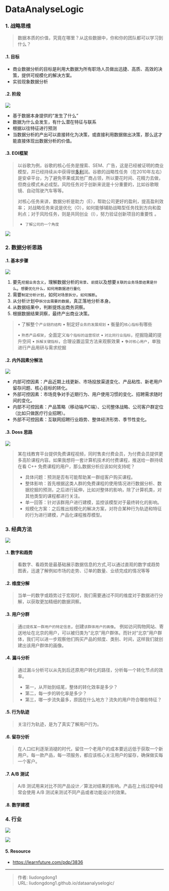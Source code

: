 # DataAnalyseLogic


### 1. 战略思维

> 数据本质的价值，究竟在哪里？从这些数据中，你和你的团队都可以学习到什么？

#### .1. 目标

- 商业数据分析的目标是利用大数据为所有职场人员做出迅捷、高质、高效的决策，提供可规模化的解决方案。
- 实验现象数据分析

#### .2. 阶段

![](https://gitee.com/github-25970295/blogpictureV2/raw/master/image-20210527091704854.png)



- 基于数据本身提供的“发生了什么”
- 数据为什么会发生，有什么潜在特征与联系
- 根据以往特征进行预测
- 当数据分析的产出可以直接转化为决策，或直接利用数据做出决策，那么这才能直接体现出数据分析的价值。

#### .3. EOI框架

> 以谷歌为例，谷歌的核心任务是搜索、SEM、广告，这是已经被证明的商业模型，并已经持续从中获得很[多利](https://36kr.com/projectDetails/56926)润。谷歌的战略性任务（在2010年左右）是安卓平台，为了避免苹果或其他厂商占领，所以要花时间、花精力去做，但商业模式未必成型。风险任务对于创新来说是十分重要的，比如谷歌眼镜、自动驾驶汽车等等。
>
> 对核心任务来讲，数据分析是助力（E），帮助公司更好的盈利，提高盈利效率； 对战略任务来说是优化（O），如何能够辅助战略型任务找到方向和盈利点；对于风险任务，则是共同创业（I），努力验证创新项目的重要性 。
>
> - `了解公司的一个角度`

![](https://gitee.com/github-25970295/blogpictureV2/raw/master/image-20210527091944059.png)

### 2. 数据分析思路

#### .1. 基本步骤

![](https://gitee.com/github-25970295/blogpictureV2/raw/master/image-20210527092315598.png)

1. 要先`挖掘业务含义`，理解数据分析的`背景`、`前提`以及想要`关联的业务场景结果是什么`。`想要优化什么，如何用数据进行量化`
2. 需要`制定分析计划`，如何`对场景拆分`，`如何推断`。
3. 从分析计划中`拆分出需要的数据`，真正落地分析本身。
4. 从数据结果中，判断提炼出商务洞察。
5. 根据数据结果洞察，最终产出商业决策。

> • 了解整个`产业链的结构`
> • 制定好`业务的发展规划`
> • 衡量的`核心指标`有哪些
>
> • `熟悉产品框架`，全面定义`每个指标的运营现状`
> • `对比同行业指标`，挖掘隐藏的提升空间
> • `拆解关键指标`，合理设置运营方法来观察效果
> • `争对核心用户`，单独进行产品用研与需求挖掘

#### .2. 内外因素分解法

![](https://gitee.com/github-25970295/blogpictureV2/raw/master/image-20210527092830787.png)

- 内部可控因素：产品近期上线更新、市场投放渠道变化、产品粘性、新老用户留存问题、核心目标的转化。
- 外部可控因素：市场竞争对手近期行为、用户使用习惯的变化、招聘需求随时间的变化。
- 内部不可控因素：产品策略（移动端/PC端）、公司整体战略、公司客户群定位（比如只做医疗行业招聘）。
- 外部不可控因素：互联网招聘行业趋势、整体经济形势、季节性变化。

#### .3. Doss 思路

![](https://gitee.com/github-25970295/blogpictureV2/raw/master/image-20210527093000369.png)

> 某在线教育平台提供免费课程视频，同时售卖付费会员，为付费会员提供更多高阶课程内容。如果我想将一套计算机技术的付费课程，推送给一群持续在看 C++ 免费课程的用户，那么数据分析应该如何支持呢？
>
> - 具体问题：预测是否有可能帮助某一群组客户购买课程。
> - 整体影响：首先根据这类人群的免费课程的使用情况进行数据分析、数据挖掘的预测，之后进行延伸，比如对整体的影响，除了计算机类，对其他类型的课程都进行关注。
> - 单一回答：针对该群用户进行建模，监控该模型对于最终转化的影响。
> - 规模化方案：之后推出规模化的解决方案，对符合某种行为轨迹和特征的行为进行建模，产品化课程推荐模型。

### 3. 经典方法

![](https://gitee.com/github-25970295/blogpictureV2/raw/master/image-20210527094913315.png)

#### .1. 数字和趋势

> 看数字、看趋势是最基础展示数据信息的方式,可以通过直观的数字或趋势图表，迅速了解例如市场的走势、订单的数量、业绩完成的情况等等

#### .2. 维度分解

> 当单一的数字或趋势过于宏观时，我们需要通过不同的维度对于数据进行分解，以获取更加精细的数据洞察。

#### .3. 用户分群

> 通`过提炼某一群用户的特定信息`，创建`该群体用户的画像`。 例如访问购物网站、寄送地址在北京的用户，可以被归类为“北京”用户群体。而针对“北京”用户群体，我们可以进一步观察他们购买产品的频度、类别、时间，这样我们就创建出该用户群体的画像。

#### .4. 漏斗分析

> 通过漏斗分析可以从先到后还原用户转化的路径，分析每一个转化节点的效率。
>
> - 第一，从开始到结尾，整体的转化效率是多少？
> - 第二，每一步的转化率是多少？
> - 第三，哪一步流失最多，原因在什么地方？流失的用户符合哪些特征？

#### .5. 行为轨迹

> 关注行为轨迹，是为了真实了解用户行为。

#### .6. 留存分析

> 在人口红利逐渐消褪的时代，留住一个老用户的成本要远远低于获取一个新用户。每一款产品，每一项服务，都应该核心关注用户的留存，确保做实每一个客户。

#### .7. A/B 测试

> A/B 测试用来对比不同产品设计／算法对结果的影响。产品在上线过程中经常会使用 A/B 测试来测试不同产品或者功能设计的效果。

#### .8. 数学建模

### 4. 行业

![](https://gitee.com/github-25970295/blogpictureV2/raw/master/image-20210527094538682.png)

![](https://gitee.com/github-25970295/blogpictureV2/raw/master/image-20210527094558235.png)

#### 5. Resource

- https://learnfuture.com/pdp/3836

---

> 作者: liudongdong1  
> URL: liudongdong1.github.io/dataanalyselogic/  

